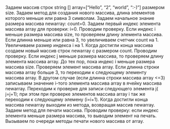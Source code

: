 Задаем массив строк string [] array=[“Hello”, “2”, “world”, “:-)”] размером size.
Задаем метод для создания нового массива, длина элементов которого меньше или равна 3 символам.
Задаем начальное знание размера массива newarray: count=0.
Задаем первый индекс элемента массива array для проверки: i=0.
Проводим проверку. Если индекс i меньше размера массива size, то проверяем длину элемента массива.
Если длинна меньше или равна 3, то увеличиваем счетчик count на 1.
Увеличиваем размер индекса i на 1.
Когда достигли конца массива создаем новый массив строк newarray с размером count.
Проводим проверку. Если индекс j меньше размера массива, то проверяем длину элемента массива array.
До тех пор, пока индекс i меньше размера массива size.
Проверяем элемент массива array. Если длинна строки массива array больше 3, то переходим к следующему элементу массива array.
В другом случае (если длинна строки массива array <=3) записываем значение i-того элемента массива array в ячейку массива newarray. 
Переходим к проверке для записи следующего элемента j( j=j+1); при этом при проверке элементов массива array i так же переходим к следующему элемену (i=i+1).
Когда достигли конца массива newarray выходим из метода, возвращая массив newarray.
Задаем метод для печати массива.
Проводим проверку: если индекс элемента меньше размера массива, то выводим элемент на печать.
Вызываем по очереди методы печати нового массива от array.
